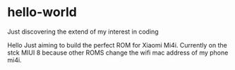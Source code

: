 # hello-world
Just discovering the extend of my interest in coding


Hello
Just aiming to build the perfect ROM for Xiaomi Mi4i.
Currently on the stck MIUI 8 because other ROMS change the wifi mac address of my phone mi4i. 
